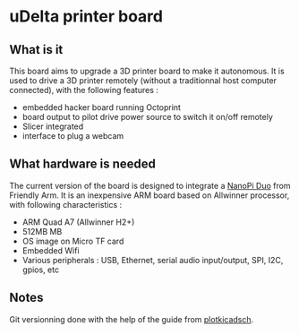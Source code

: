 # uDelta printer board

## What is it
This board aims to upgrade a 3D printer board to make it autonomous. It is used to drive a 3D printer remotely (without a traditionnal host computer connected), with the following features :
* embedded hacker board running Octoprint
* board output to pilot drive power source to switch it on/off remotely
* Slicer integrated
* interface to plug a webcam

## What hardware is needed
The current version of the board is designed to integrate a [NanoPi Duo](http://wiki.friendlyarm.com/wiki/index.php/NanoPi_Duo) from Friendly Arm. It is an inexpensive ARM board based on Allwinner processor, with following characteristics :
* ARM Quad A7 (Allwinner H2+)
* 512MB MB
* OS image on Micro TF card
* Embedded Wifi
* Various peripherals : USB, Ethernet, serial audio input/output, SPI, I2C, gpios, etc

## Notes
Git versionning done with the help of the guide from [plotkicadsch](
https://jnavila.github.io/plotkicadsch/).
